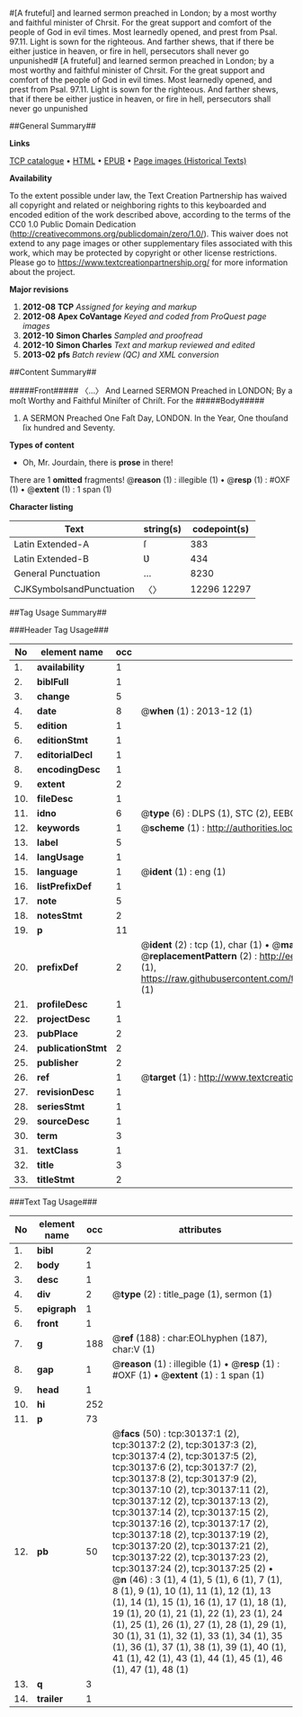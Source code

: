 #[A fruteful] and learned sermon preached in London; by a most worthy and faithful minister of Chrsit. For the great support and comfort of the people of God in evil times. Most learnedly opened, and prest from Psal. 97.11. Light is sown for the righteous. And farther shews, that if there be either justice in heaven, or fire in hell, persecutors shall never go unpunished#
[A fruteful] and learned sermon preached in London; by a most worthy and faithful minister of Chrsit. For the great support and comfort of the people of God in evil times. Most learnedly opened, and prest from Psal. 97.11. Light is sown for the righteous. And farther shews, that if there be either justice in heaven, or fire in hell, persecutors shall never go unpunished

##General Summary##

**Links**

[TCP catalogue](http://www.ota.ox.ac.uk/tcp/)  • 
[HTML](http://tei.it.ox.ac.uk/tcp/Texts-HTML/free/A40/A40521.html)  • 
[EPUB](http://tei.it.ox.ac.uk/tcp/Texts-EPUB/free/A40/A40521.epub) • 
[Page images (Historical Texts)](https://historicaltexts.jisc.ac.uk/eebo-99825750e)

**Availability**

To the extent possible under law, the Text Creation Partnership has waived all copyright and related or neighboring rights to this keyboarded and encoded edition of the work described above, according to the terms of the CC0 1.0 Public Domain Dedication (http://creativecommons.org/publicdomain/zero/1.0/). This waiver does not extend to any page images or other supplementary files associated with this work, which may be protected by copyright or other license restrictions. Please go to https://www.textcreationpartnership.org/ for more information about the project.

**Major revisions**

1. __2012-08__ __TCP__ *Assigned for keying and markup*
1. __2012-08__ __Apex CoVantage__ *Keyed and coded from ProQuest page images*
1. __2012-10__ __Simon Charles__ *Sampled and proofread*
1. __2012-10__ __Simon Charles__ *Text and markup reviewed and edited*
1. __2013-02__ __pfs__ *Batch review (QC) and XML conversion*

##Content Summary##

#####Front#####
〈…〉 And Learned SERMON Preached in LONDON; By a moſt Worthy and Faithful Miniſter of Chriſt. For the
#####Body#####

1. A SERMON Preached One Faſt Day, LONDON. In the Year, One thouſand ſix hundred and Seventy.

**Types of content**

  * Oh, Mr. Jourdain, there is **prose** in there!

There are 1 **omitted** fragments! 
 @__reason__ (1) : illegible (1)  •  @__resp__ (1) : #OXF (1)  •  @__extent__ (1) : 1 span (1)

**Character listing**


|Text|string(s)|codepoint(s)|
|---|---|---|
|Latin Extended-A|ſ|383|
|Latin Extended-B|Ʋ|434|
|General Punctuation|…|8230|
|CJKSymbolsandPunctuation|〈〉|12296 12297|

##Tag Usage Summary##

###Header Tag Usage###

|No|element name|occ|attributes|
|---|---|---|---|
|1.|__availability__|1||
|2.|__biblFull__|1||
|3.|__change__|5||
|4.|__date__|8| @__when__ (1) : 2013-12 (1)|
|5.|__edition__|1||
|6.|__editionStmt__|1||
|7.|__editorialDecl__|1||
|8.|__encodingDesc__|1||
|9.|__extent__|2||
|10.|__fileDesc__|1||
|11.|__idno__|6| @__type__ (6) : DLPS (1), STC (2), EEBO-CITATION (1), PROQUEST (1), VID (1)|
|12.|__keywords__|1| @__scheme__ (1) : http://authorities.loc.gov/ (1)|
|13.|__label__|5||
|14.|__langUsage__|1||
|15.|__language__|1| @__ident__ (1) : eng (1)|
|16.|__listPrefixDef__|1||
|17.|__note__|5||
|18.|__notesStmt__|2||
|19.|__p__|11||
|20.|__prefixDef__|2| @__ident__ (2) : tcp (1), char (1)  •  @__matchPattern__ (2) : ([0-9\-]+):([0-9IVX]+) (1), (.+) (1)  •  @__replacementPattern__ (2) : http://eebo.chadwyck.com/downloadtiff?vid=$1&page=$2 (1), https://raw.githubusercontent.com/textcreationpartnership/Texts/master/tcpchars.xml#$1 (1)|
|21.|__profileDesc__|1||
|22.|__projectDesc__|1||
|23.|__pubPlace__|2||
|24.|__publicationStmt__|2||
|25.|__publisher__|2||
|26.|__ref__|1| @__target__ (1) : http://www.textcreationpartnership.org/docs/. (1)|
|27.|__revisionDesc__|1||
|28.|__seriesStmt__|1||
|29.|__sourceDesc__|1||
|30.|__term__|3||
|31.|__textClass__|1||
|32.|__title__|3||
|33.|__titleStmt__|2||


###Text Tag Usage###

|No|element name|occ|attributes|
|---|---|---|---|
|1.|__bibl__|2||
|2.|__body__|1||
|3.|__desc__|1||
|4.|__div__|2| @__type__ (2) : title_page (1), sermon (1)|
|5.|__epigraph__|1||
|6.|__front__|1||
|7.|__g__|188| @__ref__ (188) : char:EOLhyphen (187), char:V (1)|
|8.|__gap__|1| @__reason__ (1) : illegible (1)  •  @__resp__ (1) : #OXF (1)  •  @__extent__ (1) : 1 span (1)|
|9.|__head__|1||
|10.|__hi__|252||
|11.|__p__|73||
|12.|__pb__|50| @__facs__ (50) : tcp:30137:1 (2), tcp:30137:2 (2), tcp:30137:3 (2), tcp:30137:4 (2), tcp:30137:5 (2), tcp:30137:6 (2), tcp:30137:7 (2), tcp:30137:8 (2), tcp:30137:9 (2), tcp:30137:10 (2), tcp:30137:11 (2), tcp:30137:12 (2), tcp:30137:13 (2), tcp:30137:14 (2), tcp:30137:15 (2), tcp:30137:16 (2), tcp:30137:17 (2), tcp:30137:18 (2), tcp:30137:19 (2), tcp:30137:20 (2), tcp:30137:21 (2), tcp:30137:22 (2), tcp:30137:23 (2), tcp:30137:24 (2), tcp:30137:25 (2)  •  @__n__ (46) : 3 (1), 4 (1), 5 (1), 6 (1), 7 (1), 8 (1), 9 (1), 10 (1), 11 (1), 12 (1), 13 (1), 14 (1), 15 (1), 16 (1), 17 (1), 18 (1), 19 (1), 20 (1), 21 (1), 22 (1), 23 (1), 24 (1), 25 (1), 26 (1), 27 (1), 28 (1), 29 (1), 30 (1), 31 (1), 32 (1), 33 (1), 34 (1), 35 (1), 36 (1), 37 (1), 38 (1), 39 (1), 40 (1), 41 (1), 42 (1), 43 (1), 44 (1), 45 (1), 46 (1), 47 (1), 48 (1)|
|13.|__q__|3||
|14.|__trailer__|1||
